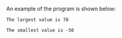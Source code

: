 An example of the program is shown below:

```
The largest value is 78

The smallest value is -50
```
